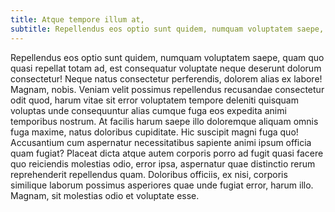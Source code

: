 ```yaml
---
title: Atque tempore illum at,
subtitle: Repellendus eos optio sunt quidem, numquam voluptatem saepe, quam quo quasi repellat totam ad, est consequatur voluptate neque deserunt dolorum consectetur!,
---
```


Repellendus eos optio sunt quidem, numquam voluptatem saepe, quam quo quasi repellat totam ad, est consequatur voluptate neque 
deserunt dolorum consectetur! Neque natus consectetur perferendis, dolorem alias ex labore! Magnam, nobis. Veniam velit possimus repellendus recusandae 
consectetur odit quod, harum vitae sit error voluptatem tempore deleniti quisquam voluptas unde consequuntur alias cumque fuga eos expedita animi 
temporibus nostrum. At facilis harum saepe illo doloremque aliquam omnis fuga maxime, natus doloribus cupiditate. Hic suscipit magni fuga quo! Accusantium 
cum aspernatur necessitatibus sapiente animi ipsum officia quam fugiat? Placeat dicta atque autem corporis porro ad fugit quasi facere quo reiciendis 
molestias odio, error ipsa, aspernatur quae distinctio rerum reprehenderit repellendus quam. Doloribus officiis, ex nisi, corporis similique laborum possimus 
asperiores quae unde fugiat error, harum illo. Magnam, sit molestias odio et voluptate esse.

    

